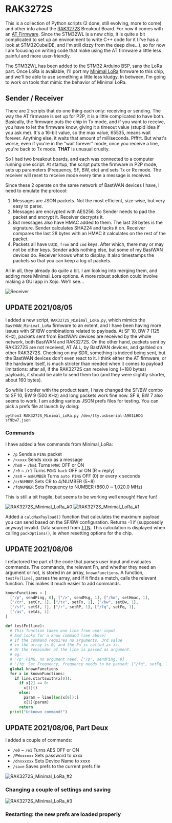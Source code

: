 # RAK3272S

This is a collection of Python scripts (2 done, still evolving, more to come) and other info about the [RAK3272S](https://store.rakwireless.com/products/wisduo-breakout-board-rak3272s) Breakout Board. For now it comes with an [AT Firmware](https://docs.rakwireless.com/Product-Categories/WisDuo/RAK3272S-Breakout-Board/AT-Command-Manual/#introduction). Since the STM32WL is a new chip, it is quite a bit complicated to set up an environment to write C++ code for it (I've has a look at STM32CubeIDE, and I'm still dizzy from the deep dive...), so for now I am focusing on writing code that make using the AT firmware a little less painful and more user-friendly.

The STM32WL has been added to the STM32 Arduino BSP, sans the LoRa part. Once LoRa is available, I'll port my [Minimal LoRa](https://github.com/Kongduino/BastWAN_Minimal_LoRa) firmware to this chip, and we'll be able to use something a little less kludgy. In between, I'm going to work on tools that mimic the behavior of Minimal LoRa.

## Sender / Receiver

There are 2 scripts that do one thing each only: receiving or sending. The way the AT firmware is set up for P2P, it is a little complicated to have both. Basically, the firmware puts the chip in Tx mode, and if you want to receive, you have to let the firmware know, giving it a timeout value (stupid idea if you ask me). It's a 16-bit value, so the max value, 65535, means wait forever. Anything else, it waits that amount of milliseconds. Pfffrt. But what's worse, even if you're in the "wait forever" mode, once you receive a line, you're back to Tx mode. **THAT** is unusual cruelty.

So I had two breakout boards, and each was connected to a computer running one script. At startup, the script puts the firmware in P2P mode, sets up parameters (Frequency, SF, BW, etc) and sets Tx or Rx mode. The receiver will reset to receive mode every time a message is received.

Since these 2 operate on the same network of BastWAN devices I have, I need to emulate the protocol:

1. Messages are JSON packets. Not the most efficient, size-wise, but very easy to parse.
2. Messages are encrypted with AES256. So Sender needs to pad the packet and encrypt it. Receiver decrypts it.
3. But messages also have HMAC added to them. The last 28 bytes is the signature. Sender calculates SHA224 and tacks it on. Receiver compares the last 28 bytes with an HMAC it calculates on the rest of the packet.
4. Packets all have `UUID`, `from` and `cmd` keys. After which, there may or may not be other keys. Sender adds nothing else, but some of my BastWAN devices do. Receiver knows what to display. It also timestamps the packets so that you can keep a log of packets.

All in all, they already do quite a bit. I am looking into merging them, and adding more Minimal_Lora options. A more robust solution could involve making a GUI app in Xojo. We'll see...

![Receiver](Receiver.jpg)

## UPDATE 2021/08/05

I added a new script, `RAK3272S_Minimal_LoRa.py`, which mimics the `BastWAN_Minimal_LoRa` firmware to an extent, and I have been having more issues with SF/BW combinations related to payloads. At SF 10, BW 7 (125 KHz), packets sent from BastWAN devices are received by the whole network, both BastWAN and RAK3272S. On the other hand, packets sent by RAK3272S are not received, AT ALL, by BastWAN devices, and garbled on other RAK3272S. Checking on my SDR, something is indeed being sent, but the BastWAN devices don't even react to it. I think either the AT firmware, or the hardware itself, is much stricter than needed when it comes to payload limitations: after all, if the RAK3272S can receive long (~180 bytes) payloads, it should be able to send them too (and they were slightly shorter, about 160 bytes).

So while I confer with the product team, I have changed the SF/BW combo to SF 10, BW 9 (500 KHz) and long packets work fine now. SF 9, BW 7 also seems to work. I am adding various JSON prefs files for testing. You can pick a prefs file at launch by doing:

`python3 RAK3272S_Minimal_LoRa.py /dev/tty.usbserial-A901LHDG sf9bw7.json`

### Commands

I have added a few commands from Minimal_LoRa:

* `/p` Sends a `PING` packet
* `/>xxxx` Sends xxxx as a message
* `/hm0` ~ `/hm1` Turns `HMAC` OFF or ON
* `/r0` ~ `/r1` Turns `PONG back` OFF or ON (R = reply)
*  `/as0` ~ `asNUMBER` Turns `auto PING` OFF (0) or every x seconds
*  `/crNUMBER` Sets CR to 4/NUMBER (5~8)
*  `/fqNUMBER` Sets Frequency to NUMBER (860.0 ~ 1,020.0 MHz)

This is still a bit fragile, but seems to be working well enough! Have fun!

![RAK3272S_Minimal_LoRa_#0](ML_0.png)
![RAK3272S_Minimal_LoRa_#1](ML_1.png)

Added a `calcMaxPayload()` function that calculates the maximum payload you can send based on the SF/BW configuration. Returns -1 if (supposedly anyway) invalid. Data sourced from [TTN](https://www.thethingsnetwork.org/airtime-calculator). This calculation is displayed when calling `packOptions()`, ie when resetting options for the chip.

## UPDATE 2021/08/06

I refactored the part of the code that parses user input and evaluates commands. The commands, the relevant Fn, and whether they need an argument or not, is stored in an array, `knownFunctions`. A function, `testFn(line)`, parses the array, and if it finds a match, calls the relevant function. This makes it much easier to add commands.

```python
knownFunctions = [
  ["/p", sendPing, 0], ["/>", sendMsg, 1], ["/hm", setHmac, 1],
  ["/cr", setCr, 1], ["/tx", setTx, 1], ["/bw", setBw, 1],
  ["/sf", setSf, 1], ["/r", setRP, 1], ["/fq", setFq, 1],
  ["/as", setAs, 1]
]

def testFn(line):
  # This function takes one line from user input
  # And looks for a know command (see above)
  # If the command requires no arguments, 3rd value
  # in the array is 0, and the Fn is called as is.
  # Or the remainder of the line is passed as argument.
  # eg:
  # '/p' PING, no argument need. ["/p", sendPing, 0]
  # '/fq' Set Frequency, frequency needs to be passed: ["/fq", setFq, 1]
  global knownFunctions
  for x in knownFunctions:
    if line.startswith(x[0]):
      if x[2] == 0:
        x[1]()
      else:
        param = line[len(x[0]):]
        x[1](param)
      return
  print("Unknown command!")
```

## UPDATE 2021/08/06, Part Deux

I added a couple of commands:

* `/e0` ~ `/e1` Turns AES OFF or ON
* `/PWxxxxxx` Sets password to xxxx
* `/dnxxxxxx` Sets Device Name to xxxx
* `/save` Saves prefs to the current prefs file

![RAK3272S_Minimal_LoRa_#2](ML_2.png)
### Changing a couple of settings and saving
![RAK3272S_Minimal_LoRa_#3](ML_3.png)
### Restarting: the new prefs are loaded properly
